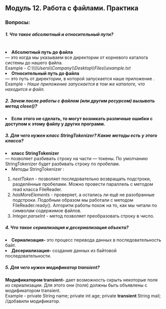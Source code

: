 <h2>  Модуль 12. Работа с файлами. Практика  </h2>
<h3> Вопросы:  </h3> 
<h5> 1. Что такое абсолютный и относительный пути? </h5>
<br>
<strong> <li> Абсолютный путь до файла</li></strong> — это когда мы указываем все директории от корневого каталога системы до нашего файла. <br>
Example - <i> C:\\\\Users\\Company\\Desktop\\Files\\example.txt</i><br>
<strong> <li> Относительный путь до файла</li></strong> — это путь от директории, в которой запускается наше приложение . <br>
Example - <i>Наше приложение запускается в том же каталоге, что находится и файл.</i>

<h5> 2. Зачем после работы с файлом (или другим ресурсом) вызывать метод close()? </h5>

<strong> <li> Если этого не сделать, то могут возникать различные ошибки с доступом к этому файлу у других программ.</li> </strong>  

<h5> 3. Для чего нужен класс StringTokenizer? Какие методы есть у этого класса? </h5>
<strong> <li> класс StringTokenizer </li> </strong> — позволяет разбивать строку на части — токены. По умолчанию StringTokenizer будет разбивать строку по пробелам.
<li>Mетоды StringTokenizer : </li>
<ol>
<li><i> nextToken - </i> позволяет последовательно возвращать подстроки, разделённые пробелами. Можно провести параллель с методом read класса FileReader.</li> 
<li><i> hasMoreElements - </i> проверяет, а остались ли ещё не разобранные подстроки. Подобным образом мы работали с методом FileReader.ready(). Алгоритм работы похож на то, как мы читали по символам содержимое файлов. </li>
<li><i> Integer.parseInt - </i>  метод позволяет преобразовать строку в число. </li>
</ol>
<h5> 4. Что такое сериализация и десериализация объекта? </h5>

<li> <strong> Сериализация- </strong>  это процесс перевода данных в последовательность байт. <br></li>
<li> <strong> Десериализация- </strong>  создание данных из байтовой последовательности. <br></li>

<h5> 5. Для чего нужен модификатор transient? </h5>
<strong> Модификатором transient- </strong> дает возможность скрыть некоторые поля из сериализации. Для этого они (поля) должны быть объявлены с модификатором transient.  <br>
Example - private String name;
          private int age;
          private <strong> transient </strong> String mail; //добавили модификатор.